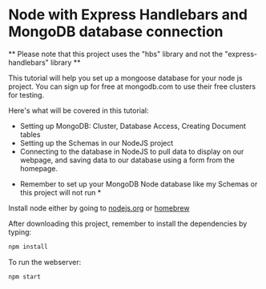 # Node with Express Handlebars and MongoDB database connection

** Please note that this project uses the "hbs" library and not the "express-handlebars" library **

This tutorial will help you set up a mongoose database for your node js project. You can sign up for free at mongodb.com to use their free clusters for testing.

Here's what will be covered in this tutorial:
- Setting up MongoDB: Cluster, Database Access, Creating Document tables
- Setting up the Schemas in our NodeJS project
- Connecting to the database in NodeJS to pull data to display on our webpage, and saving data to our database using a form from the homepage.

* Remember to set up your MongoDB Node database like my Schemas or this project will not run *

Install node either by going to [nodejs.org](https://nodejs.org) or [homebrew](https://brew.sh)

After downloading this project, remember to install the dependencies by typing:
```javascript
npm install
```

To run the webserver:
```javascript
npm start
```
